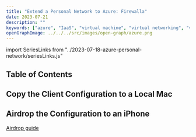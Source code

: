 ```yaml
---
title: "Extend a Personal Network to Azure: Firewalla"
date: 2023-07-21
description: ""
keywords: ["azure", "IaaS", "virtual machine", "virtual networking", "vpn"]
openGraphImage: ../../../src/images/open-graph/azure.png
---
```


import SeriesLinks from "../2023-07-18-azure-personal-network/seriesLinks.js"

<SeriesLinks />

## Table of Contents

## Copy the Client Configuration to a Local Mac

## Airdrop the Configuration to an iPhone

[Airdrop guide](https://support.apple.com/guide/mac-help/airdrop-mac-send-files-devices-mh35868/)
